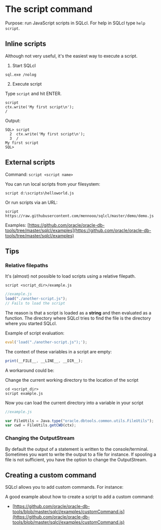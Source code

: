 # The script command
Purpose: run JavaScript scripts in SQLcl.
For help in SQLcl type `help script`.

## Inline scripts
Although not very useful, it's the easiest way to execute a script.

1. Start SQLcl

`sql.exe /nolog`

2. Execute script

Type `script` and hit ENTER.
```
script 
ctx.write('My first script\n');
/
```
Output:
```
SQL> script
  2  ctx.write('My first script\n');
  3  /
My first script
SQL>
```
## External scripts
Command: `script <script name>`

You can run local scripts from your filesystem:

`script d:\scripts\helloworld.js`

Or run scripts via an URL:

`script https://raw.githubusercontent.com/mennooo/sqlcl/master/demo/demo.js`

Examples:
[https://github.com/oracle/oracle-db-tools/tree/master/sqlcl/examples](https://github.com/oracle/oracle-db-tools/tree/master/sqlcl/examples)

## Tips

### Relative filepaths
It's (almost) not possible to load scripts using a relative filepath.

`script <script_dir>/example.js`

```javascript
//example.js
load("./another-script.js");
// Fails to load the script
```

The reason is that a script is loaded as a **string** and then evaluated as a function. The directory where SQLcl tries to find the file is the directory where you started SQLcl.

Example of script evaluation:
```javascript
eval('load("./another-script.js");');
```

The context of these variables in a script are empty:
```javascript
print(__FILE__, __LINE__, __DIR__);
```

A workaround could be:

Change the current working directory to the location of the script

```
cd <script_dir>
script example.js
```

Now you can load the current directory into a variable in your script
```javascript
//example.js

var FileUtils = Java.type("oracle.dbtools.common.utils.FileUtils");
var cwd = FileUtils.getCWD(ctx);
```

### Changing the OutputStream
By default the output of a statement is written to the console/terminal. Sometimes you want to write the output to a file for instance.
If spooling a file is not sufficient, you have the option to change the OutputStream.

## Creating a custom command
SQLcl allows you to add custom commands. For instance:



A good example about how to create a script to add a custom command:
- [https://github.com/oracle/oracle-db-tools/blob/master/sqlcl/examples/customCommand.js](https://github.com/oracle/oracle-db-tools/blob/master/sqlcl/examples/customCommand.js)
